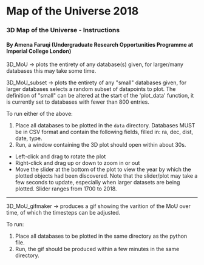 # Map of the Universe 2018

### 3D Map of the Universe - Instructions 
#### By Amena Faruqi (Undergraduate Research Opportunities Programme at Imperial College London)


3D_MoU -> plots the entirety of any database(s) given, for larger/many databases this may take some time.

3D_MoU_subset -> plots the entirety of any "small" databases given, for larger databases selects a random subset of datapoints to plot. The definition of "small" can be altered at the start of the 'plot_data' function, it is currently set to databases with fewer than 800 entries.

To run either of the above:
1. Place all databases to be plotted in the `data` directory. Databases MUST be in CSV format and contain the following fields, filled in: ra, dec, dist, date, type.
2. Run, a window containing the 3D plot should open within about 30s.

- Left-click and drag to rotate the plot
- Right-click and drag up or down to zoom in or out
- Move the slider at the bottom of the plot to view the year by which the plotted objects had been discovered. Note that the slider/plot may take a few seconds to update, especially when larger datasets are being plotted. Slider ranges from 1700 to 2018.  

------------------------------------------------------------------------------------------------------------------------------------------------------------ 

3D_MoU_gifmaker -> produces a gif showing the varition of the MoU over time, of which the timesteps can be adjusted. 

To run:
1. Place all databases to be plotted in the same directory as the python file. 
2. Run, the gif should be produced within a few minutes in the same directory. 
